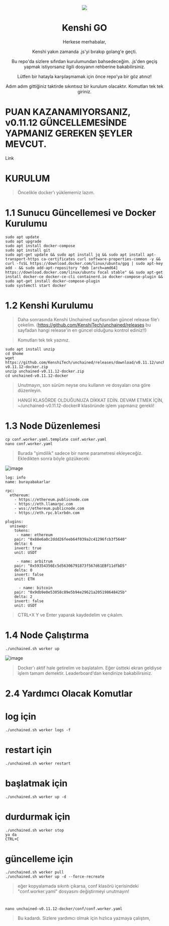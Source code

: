 <p align="center">
  <img src="https://github.com/awelmisin/KenshiGO/assets/73443933/8f4fe2a3-e4bc-4e9e-b55f-2455d7eea9bb">
</p> 
<h1 align="center">Kenshi GO</h1>
<p align="center">
Herkese merhabalar,
<p align="center">	
Kenshi yakın zamanda .js'yi bırakıp golang'e geçti.
<p align="center">
Bu repo'da sizlere sıfırdan kurulumundan bahsedeceğim. .js'den geçiş yapmak istiyorsanız ilgili dosyanın rehberine bakabilirsiniz.
<p align="center">
Lütfen bir hatayla karşılaşmamak için önce repo'ya bir göz atınız!
<p align="center">
Adım adım gittiğiniz taktirde sıkıntısız bir kurulum olacaktır. Komutları tek tek giriniz.
</p>

# PUAN KAZANAMIYORSANIZ, v0.11.12 GÜNCELLEMESİNDE YAPMANIZ GEREKEN ŞEYLER MEVCUT. 
Link

# KURULUM
> Öncelikle docker'ı yüklememiz lazım.
# 1.1 Sunucu Güncellemesi ve Docker Kurulumu
	sudo apt update 
	sudo apt upgrade
	sudo apt install docker-compose
	sudo apt install git
	sudo apt-get update && sudo apt install jq && sudo apt install apt-transport-https ca-certificates curl software-properties-common -y && curl -fsSL https://download.docker.com/linux/ubuntu/gpg | sudo apt-key add - && sudo add-apt-repository "deb [arch=amd64] https://download.docker.com/linux/ubuntu focal stable" && sudo apt-get install docker-ce docker-ce-cli containerd.io docker-compose-plugin && sudo apt-get install docker-compose-plugin
    sudo systemctl start docker

# 1.2 Kenshi Kurulumu
> Daha sonrasında Kenshi Unchained sayfasından güncel release file'ı çekelim. 
> (https://github.com/KenshiTech/unchained/releases bu sayfadan hangi release'in en güncel olduğunu kontrol ediniz!!)

> Komutları tek tek yazınız.

    sudo apt install unzip
    cd $home
    wget https://github.com/KenshiTech/unchained/releases/download/v0.11.12/unchained-v0.11.12-docker.zip
    unzip unchained-v0.11.12-docker.zip
    cd unchained-v0.11.12-docker

 > Unutmayın, son sürüm neyse onu kullanın ve dosyaları ona göre düzenleyin. 
  
 > HANGİ KLASÖRDE OLDUĞUNUZA DİKKAT EDİN. DEVAM ETMEK İÇİN, ~/unchained-v0.11.12-docker#  klasöründe işlem yapmanız gerekli!


# 1.3 Node Düzenlemesi
    cp conf.worker.yaml.template conf.worker.yaml
    nano conf.worker.yaml


> Burada "şimdilik" sadece bir name parametresi ekleyeceğiz. 
> Ekledikten sonra böyle gözükecek:

![image](https://github.com/awelmisin/KenshiGO/assets/73443933/09fdf2d9-3a70-400d-ac2f-93ca56933d4c)

	log: info
	name: burayabakarlar

	rpc:
	  ethereum: 
	    - https://ethereum.publicnode.com
	    - https://eth.llamarpc.com
	    - wss://ethereum.publicnode.com
	    - https://eth.rpc.blxrbdn.com

	plugins:
	  uniswap:
	    tokens:
 	     - name: ethereum
		pair: "0x88e6a0c2ddd26feeb64f039a2c41296fcb3f5640"
		delta: 6
		invert: true
		unit: USDT

 	     - name: arbitrum
		pair: "0x59354356Ec5d56306791873f567d61EBf11dfbD5"
		delta: 0
		invert: false
		unit: ETH

	      - name: bitcoin
		pair: "0x9db9e0e53058c89e5b94e29621a205198648425b"
		delta: 2
		invert: false
		unit: USDT
	

> CTRL+X Y ve Enter yaparak kaydedelim ve çıkalım.

# 1.4 Node Çalıştırma
    ./unchained.sh worker up 
![image](https://github.com/awelmisin/KenshiGO/assets/73443933/657b5a64-4067-47f2-9ee3-b67bb8dd0b04)

> Docker'ı aktif hale getirelim ve başlatalım. Eğer üstteki ekran geldiyse işlem tamam demektir. Leaderboard'dan kendinize bakabilirsiniz.





# 2.4 Yardımcı Olacak Komutlar
#  log için
    ./unchained.sh worker logs -f
#  restart için
    ./unchained.sh worker restart
#  başlatmak için
    ./unchained.sh worker up -d
#  durdurmak için
    ./unchained.sh worker stop
    ya da 
    CTRL+C
#  güncelleme için
    ./unchained.sh worker pull
    ./unchained.sh worker up -d --force-recreate

> eğer kopyalamada sıkıntı çıkarsa, conf klasörü içerisindeki "conf.worker.yaml" dosyasını değiştirmeyi unutmayın!
# 
    nano unchained-v0.11.12-docker/conf/conf.worker.yaml


> Bu kadardı. Sizlere yardımcı olmak için hızlıca yazmaya çalıştım, 



